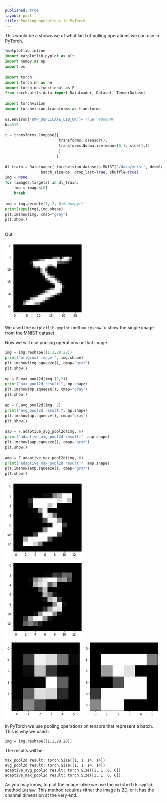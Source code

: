 ```yaml
---
published: true
layout: post
title: Pooling operations in PyTorch
---
```

 
 
This would be a showcase of what kind of polling operations we can use in PyTorch.
 
```python
%matplotlib inline
import matplotlib.pyplot as plt
import numpy as np
import os
 
import torch
import torch.nn as nn
import torch.nn.functional as F
from torch.utils.data import DataLoader, Dataset, TensorDataset
 
import torchvision
import torchvision.transforms as transforms
 
os.environ['KMP_DUPLICATE_LIB_OK']='True' #OpenMP
bs=512
 
t = transforms.Compose([
                        transforms.ToTensor(),
                        transforms.Normalize(mean=(0,), std=(1,))
                        ]
                       )
 
dl_train = DataLoader( torchvision.datasets.MNIST('/data/mnist', download=True, train=True, transform=t), 
                batch_size=bs, drop_last=True, shuffle=True)
img = None
for (images,targets) in dl_train:
    img = images[0]
    break
 
img = img.permute(1, 2, 0)#.numpy() 
print(type(img),img.shape)
plt.imshow(img, cmap="gray")
plt.show()
 
```
Out:
 
![IMG](/images/pooling1.png)
 
We used the `matplotlib.pyplot` method `imshow` to show the single image from the MNIST dataset.
 
Now we will use pooling operations on that image. 
 
```python
img = img.reshape((1,1,28,28))
print("original image:", img.shape)
plt.imshow(img.squeeze(), cmap="gray")
plt.show()
 
mp = F.max_pool2d(img,(2,2))
print("max_pool2d result:", mp.shape)
plt.imshow(mp.squeeze(), cmap="gray")
plt.show()
 
ap = F.avg_pool2d(img, 2)
print("avg_pool2d result:", ap.shape)
plt.imshow(ap.squeeze(), cmap="gray")
plt.show()
 
aap = F.adaptive_avg_pool2d(img, 6)
print("adaptive_avg_pool2d result:", aap.shape)
plt.imshow(aap.squeeze(), cmap="gray")
plt.show()
 
amp = F.adaptive_max_pool2d(img, 6)
print("adaptive_max_pool2d result:", amp.shape)
plt.imshow(amp.squeeze(), cmap="gray")
plt.show()
```
 
 
![IMG](/images/pooling2.png)
![IMG](/images/pooling3.png)
![IMG](/images/pooling4.png)
![IMG](/images/pooling5.png)
 
 
In PyTorch we use pooling operations on tensors that represent a batch. This is why we used :
```
img = img.reshape((1,1,28,28))
```
 
The results will be:

```
max_pool2d result: torch.Size([1, 1, 14, 14])
avg_pool2d result: torch.Size([1, 1, 14, 14])
adaptive_avg_pool2d result: torch.Size([1, 1, 6, 6])
adaptive_max_pool2d result: torch.Size([1, 1, 6, 6])
```

As you may know, to plot the image inline we use the `matplotlib.pyplot` method `imshow`. This method requires either the image is 2D, or it has the channel dimension at the very end.
